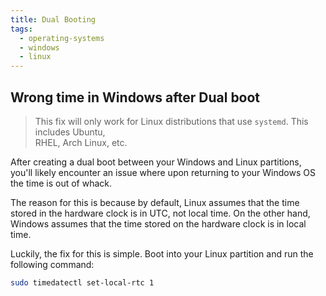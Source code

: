 ```yaml
---
title: Dual Booting
tags:
  - operating-systems
  - windows
  - linux
---
```

## Wrong time in Windows after Dual boot
>This fix will only work for Linux distributions that use `systemd`. This includes Ubuntu,    
>RHEL, Arch Linux, etc.

After creating a dual boot between your Windows and Linux partitions, you'll likely encounter an issue where upon returning to your Windows OS the time is out of whack.

The reason for this is because by default, Linux assumes that the time stored in the hardware clock is in UTC, not local time. On the other hand, Windows assumes that the time stored on the hardware clock is in local time.

Luckily, the fix for this is simple. Boot into your Linux partition and run the following command:
```bash
sudo timedatectl set-local-rtc 1 
```